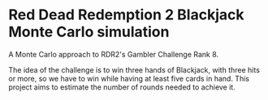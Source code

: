 # Red Dead Redemption 2 Blackjack Monte Carlo simulation

A Monte Carlo approach to RDR2's Gambler Challenge Rank 8.

The idea of the challenge is to win three hands of Blackjack, with three hits or more, so we have to win while having at least five cards in hand.
This project aims to estimate the number of rounds needed to achieve it.

